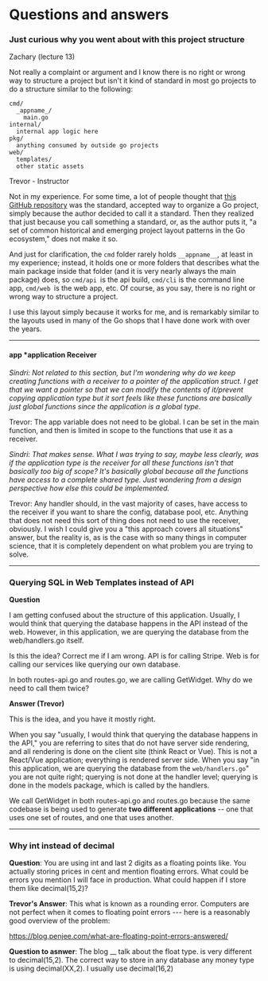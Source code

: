 # Questions and answers 



###  Just curious why you went about with this project structure

Zachary (lecture 13)

Not really a complaint or argument and I know there is no right or wrong way to structure a project but isn't it kind of standard in most go projects to do a structure similar to the following:

```
cmd/
  _appname_/
    main.go
internal/
  internal app logic here
pkg/
  anything consumed by outside go projects
web/
  templates/
  other static assets
```

Trevor - Instructor

Not in my experience. For some time, a lot of people thought that [this GitHub repository](https://github.com/golang-standards/project-layout) was the standard, accepted way to organize a Go project, simply because the author decided to call it a standard. Then they realized that just because you call something a standard, or, as the author puts it, "a set of common historical and emerging project layout patterns in the Go ecosystem," does not make it so.

And just for clarification, the `cmd` folder rarely holds `__appname__`, at least in my experience; instead, it holds one or more folders that describes what the main package inside that folder (and it is very nearly always the main package) does, so `cmd/api `is the api build, `cmd/cli` is the command line app, `cmd/web `is the web app, etc. Of course, as you say, there is no right or wrong way to structure a project.

I use this layout simply because it works for me, and is remarkably similar to the layouts used in many of the Go shops that I have done work with over the years.

***



#### app *application Receiver

*Sindri:* *Not related to this section, but I'm wondering why do we keep creating functions with a receiver to a pointer of the application struct. I get that we want a pointer so that we can modify the contents of it/prevent copying application type but it sort feels like these functions are basically just global functions since the application is a global type.*

Trevor: The app variable does not need to be global. I can be set in the main function, and then is limited in scope to the functions that use it as a receiver.

*Sindri: That makes sense. What I was trying to say, maybe less clearly, was if the application type is the receiver for all these functions isn't that basically too big of scope? It's basically global because all the functions have access to a complete shared type. Just wondering from a design perspective how else this could be implemented.*

Trevor: Any handler should, in the vast majority of cases, have access to the receiver if you want to share the config, database pool, etc. Anything that does not need this sort of thing does not need to use the receiver, obviously. I wish I could give you a "this approach covers all situations" answer, but the reality is, as is the case with so many things in computer science, that it is completely dependent on what problem you are trying to solve.

***



### Querying SQL in Web Templates instead of API

**Question** 

I am getting confused about the structure of this application. Usually, I would think that querying the database happens in the API instead of the web. However, in this application, we are querying the database from the web/handlers.go itself.

Is this the idea? Correct me if I am wrong.
API is for calling Stripe.
Web is for calling our services like querying our own database.

In both routes-api.go and routes.go, we are calling GetWidget. Why do we need to call them twice?

**Answer (Trevor)**

This is the idea, and you have it mostly right.

When you say "usually, I would think that querying the database happens in the API," you are referring to sites that do not have server side rendering, and all rendering is done on the client site (think React or Vue). This is not a React/Vue application; everything is rendered server side. When you say "in this application, we are querying the database from the `web/handlers.go`" you are not quite right; querying is not done at the handler level; querying is done in the models package, which is called by the handlers.

We call GetWidget in both routes-api.go and routes.go because the same codebase is being used to generate **two different applications** -- one that uses one set of routes, and one that uses another.

***



### Why int instead of decimal

**Question**: You are using int and last 2 digits as a floating points like. You actually storing prices in cent and mention floating errors. What could be errors you mention I will face in production. What could happen if I store them like decimal(15,2)? 

**Trevor's Answer**: This what is known as a rounding error. Computers are not perfect when it comes to floating point errors --- here is a reasonably good overview of the problem:

https://blog.penjee.com/what-are-floating-point-errors-answered/

**Question to asnwer**: The blog __ talk about the float type. is very different to decimal(15,2). The correct way to store in any database any money type is using decimal(XX,2). I usually use decimal(16,2)